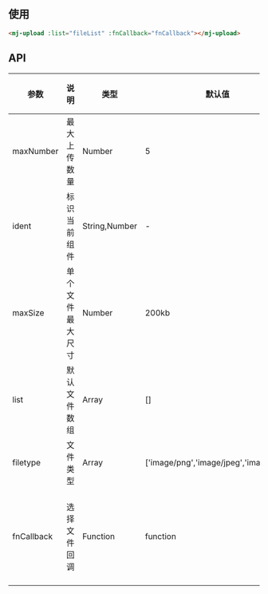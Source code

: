 <!--
 * @Description: 文件上传
 * @Author: panrui
 * @Date: 2021-06-04 18:10:36
 * @LastEditTime: 2021-09-30 11:26:32
 * @LastEditors: panrui
 * 不忘初心,不负梦想
-->

## 使用

```html
<mj-upload :list="fileList" :fnCallback="fnCallback"></mj-upload>
```

## API

| 参数       | 说明             | 类型          | 默认值                                 | 必填  | 返回值              | 备注                               |
| ---------- | ---------------- | ------------- | -------------------------------------- | ----- | ------------------- | ---------------------------------- |
| maxNumber  | 最大上传数量     | Number        | 5                                      | false | -                   | -                                  |
| ident      | 标识当前组件     | String,Number | -                                      | false | ------              |
| maxSize    | 单个文件最大尺寸 | Number        | 200kb                                  | false | -                   | -                                  |
| list       | 默认文件数组     | Array         | []                                     | false | -                   | 格式为{uid:'',name:'',thumbUrl:''} |
| filetype   | 文件类型         | Array         | ['image/png','image/jpeg','image/jpg'] | false | -                   | -                                  |
| fnCallback | 选择文件回调     | Function      | function                               | false | 当前已选择文件 list | -                                  |

<!-- | actionUrl    | 自动上传 url     | String   | ''                                     | false | -                   | -                             |
| isAutoUpload | 是否自动上传     | Boolean  | false                                  | false | -                   | -                             | -->
